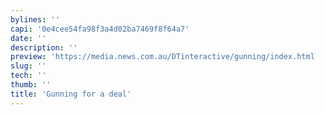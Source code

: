 ```yaml
---
bylines: ''
capi: '0e4cee54fa98f3a4d02ba7469f8f64a7'
date: ''
description: ''
preview: 'https://media.news.com.au/DTinteractive/gunning/index.html  '
slug: ''
tech: ''
thumb: ''
title: 'Gunning for a deal'
---
```

